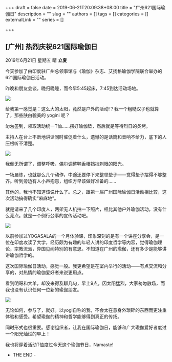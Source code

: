 
+++
draft = false
date = 2019-06-21T20:09:38+08:00
title = "广州621国际瑜伽日"
description = ""
slug = ""
authors = []
tags = []
categories = []
externalLink = ""
series = []

+++

## **[广州] 热烈庆祝621国际瑜伽日**

2019年6月21日 星期五 晴
**立夏**

今天参加了由印度驻广州总领事馆与《瑜伽》杂志、艾扬格瑜伽学院联合举办的621国际瑜伽日活动。

昨晚和朋友会谈，晚归晚睡，而今早5:45起床，7:45到达活动场地。

![](https://img.omoe.eu.org/file/3aa50ff5df70545010be8.jpg)


给我第一感觉是：这么大的太阳，竟然是户外的活动!？我一个粗糙汉子也就算了，那些肤白貌美的 yogini 呢？

匆匆签到，领取活动统一T恤……摆好瑜伽垫，然后就是等待烈日的炙烤。

主持人在台上不断地讲话同时催促着什么，遗憾的是话筒和音响不给力，底下的人压根听不清楚。

![](https://img.omoe.eu.org/file/86443679408d8baa4f734.jpg)


我倒无所谓了，调整呼吸，偶尔调整鸭舌帽挡挡刺眼的阳光。

一场晨练，也就那么几个动作，中途还要停下来整顿垫子——觉得垫子摆得不够整齐。听到旁边有人小声抱怨，组织方早该做好准备的……

其他的，我也不知道该说什么了。总之，跟第一届广州国际瑜伽日活动相比较，这次活动搞得确实“麻麻地”。

就是请来了几个印度人，两架无人机拍一下照片，相比其他户外瑜伽活动，没有什么亮点。就是一个例行公事的宣传活动吧。

![](https://img.omoe.eu.org/file/b99d72466ad62d1364fac.jpg)


以前参加过YOGASALA的一个月体验课，印象深刻的是有一个讲座分享会，是一位在印度攻读了大学，经历颇为有趣的年轻人讲的印度哲学等内容，觉得瑜伽理论，宗教流派，异国见闻特别的有意思。不知道在广州的瑜伽，还有多少是能够讲讲瑜伽哲学的。

这次国际瑜伽日活动，感觉一般。我更希望是在室内举行的活动——有点交流和分享的，对热情的瑜伽爱好者来说更用点。

看到明哥和大羊，却没来得及聊几句，早上9点，因太阳猛烈，大家匆匆散场，而我也没有认识任何一位新的瑜伽朋友。

![](https://img.omoe.eu.org/file/f9b2eb5f8fee8c26bf139.jpg)


无论如何，参与了，就好。以yogi自称的我，不会太在意身外琐碎的东西而更注重体验和感受。希望瑜伽的精神和哲学能够得到真正的传扬。

同时形式也很重要。感谢组织者，让我在国际瑜伽日，能够和广大瑜伽爱好者度过一个阳光灿烂的早上！

我也将穿着活动T恤度过今天这个瑜伽节日，Namaste!

- THE END -